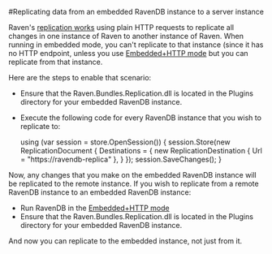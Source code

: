 #Replicating data from an embedded RavenDB instance to a server instance

Raven's [replication works](http://ravendb.net/docs/server/bundles/replication) using plain HTTP requests to replicate all changes in one instance of Raven to another instance of Raven. When running in embedded mode, you can't replicate to that instance (since it has no HTTP endpoint, unless you use [Embedded+HTTP mode](http://ravendb.net/docs/faq/embedded-with-http) but you can replicate from that instance.

Here are the steps to enable that scenario:

* Ensure that the Raven.Bundles.Replication.dll is located in the Plugins directory for your embedded RavenDB instance.
* Execute the following code for every RavenDB instance that you wish to replicate to:

    using (var session = store.OpenSession())
    {
        session.Store(new ReplicationDocument
        {
               Destinations = { new ReplicationDestination { Url = "https://ravendb-replica" }, }
        });
        session.SaveChanges();
    }

Now, any changes that you make on the embedded RavenDB instance will be replicated to the remote instance. If you wish to replicate from a remote RavenDB instance to an embedded RavenDB instance:

* Run RavenDB in the [Embedded+HTTP mode](http://ravendb.net/docs/faq/embedded-with-http)
* Ensure that the Raven.Bundles.Replication.dll is located in the Plugins directory for your embedded RavenDB instance.

And now you can replicate to the embedded instance, not just from it.